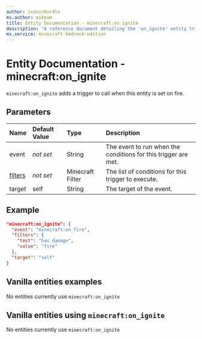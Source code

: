 ```yaml
---
author: iconicNurdle
ms.author: mikeam
title: Entity Documentation - minecraft:on_ignite
description: "A reference document detailing the 'on_ignite' entity trigger"
ms.service: minecraft-bedrock-edition
---
```


# Entity Documentation - minecraft:on_ignite

`minecraft:on_ignite` adds a trigger to call when this entity is set on fire.

## Parameters

|Name |Default Value  |Type  |Description  |
|:----------|:----------|:----------|:----------|
|event|*not set* | String|  The event to run when the conditions for this trigger are met. |
|[filters](../FilterList.md)|*not set* | Minecraft Filter| The list of conditions for this trigger to execute. |
|target| self| String| The target of the event. |

## Example

```json
"minecraft:on_ignite": {
  "event": "minecraft:on_fire",
  "filters": {
    "test": "has_damage",
    "value": "fire"
  },
  "target": "self"
}
```

## Vanilla entities examples

No entities currently use `minecraft:on_ignite`

## Vanilla entities using `minecraft:on_ignite`

No entities currently use `minecraft:on_ignite`
